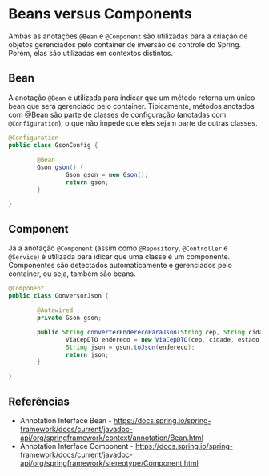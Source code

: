 # Beans versus Components
Ambas as anotações `@Bean` e `@Component` são utilizadas para a criação de objetos gerenciados pelo container de inversão de controle do Spring. Porém, elas são utilizadas em contextos distintos.

## Bean
A anotação `@Bean` é utilizada para indicar que um método retorna um único bean que será gerenciado pelo container. Tipicamente, métodos anotados com @Bean são parte de classes de configuração (anotadas com `@Configuration`), o que não impede que eles sejam parte de outras classes.
```java
@Configuration
public class GsonConfig {
        
        @Bean
        Gson gson() {
                Gson gson = new Gson();
                return gson;
        }

}
```

## Component
Já a anotação `@Component` (assim como `@Repository`, `@Controller` e `@Service`) é utilizada para idicar que uma classe é um componente. Componentes são detectados automaticamente e gerenciados pelo container, ou seja, também são beans.
```java
@Component
public class ConversorJson {

        @Autowired
        private Gson gson;

        public String converterEnderecoParaJson(String cep, String cidade, String estado, String logradouro) {
                ViaCepDTO endereco = new ViaCepDTO(cep, cidade, estado, logradouro);
                String json = gson.toJson(endereco);
                return json;
        }

}
```

## Referências
- Annotation Interface Bean - https://docs.spring.io/spring-framework/docs/current/javadoc-api/org/springframework/context/annotation/Bean.html
- Annotation Interface Component - https://docs.spring.io/spring-framework/docs/current/javadoc-api/org/springframework/stereotype/Component.html
